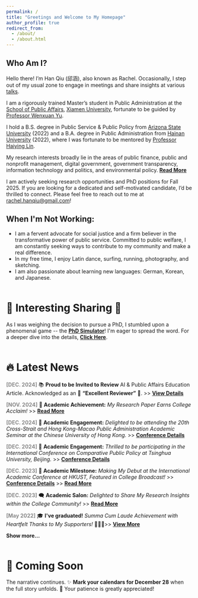 ```yaml
---
permalink: /
title: "Greetings and Welcome to My Homepage"
author_profile: true
redirect_from: 
  - /about/
  - /about.html
---
```

## Who Am I?
Hello there! I’m Han Qiu (邱涵), also known as Rachel. Occasionally, I step out of my usual zone to engage in meetings and share insights at various [talks](https://qiuhan-star.github.io/hanrachelqiu.github.io//talks/).

I am a rigorously trained Master’s student in Public Administration at the [School of Public Affairs](https://spa.xmu.edu.cn/), [Xiamen University](https://www.xmu.edu.cn/), fortunate to be guided by [Professor Wenxuan Yu](https://spa.xmu.edu.cn/info/1237/3095.htm).

I hold a B.S. degree in Public Service & Public Policy from [Arizona State University](https://www.asu.edu/) (2022) and a B.A. degree in Public Administration from [Hainan University](https://www.hainanu.edu.cn/) (2022), where I was fortunate to be mentored by [Professor Haiying Lin](https://haitc.hainanu.edu.cn/cslm/jzyg/szdw/xzgl.htm).

My research interests broadly lie in the areas of public finance, public and nonprofit management, digital government, government transparency, information technology and politics, and environmental policy. [**Read More**](https://qiuhan-star.github.io/hanrachelqiu.github.io//protfolio/protfolio-1)

I am actively seeking research opportunities and PhD positions for Fall 2025. If you are looking for a dedicated and self-motivated candidate, I’d be thrilled to connect. Please feel free to reach out to me at rachel.hanqiu@gmail.com!

## When I'm Not Working:
- I am a fervent advocate for social justice and a firm believer in the transformative power of public service. Committed to public welfare, I am constantly seeking ways to contribute to my community and make a real difference.
- In my free time, I enjoy Latin dance, surfing, running, photography, and sketching.
- I am also passionate about learning new languages: German, Korean, and Japanese.
<br><br>

🌟 Interesting Sharing 🌟
======
As I was weighing the decision to pursue a PhD, I stumbled upon a phenomenal game -- the [**PhD Simulator**](https://research.wmz.ninja/projects/phd/index.html)! I'm eager to spread the word. For a deeper dive into the details, [**Click Here**](https://qiuhan-star.github.io/hanrachelqiu.github.io//game-details.html/).
<br><br>

🔥 Latest News
======
<span style="color: #888888;">**[DEC. 2024]**</span> 📚 **Proud to be Invited to Review** AI & Public Affairs Education Article. Acknowledged as an 🌟 **“Excellent Reviewer”** 🌟. >> [**View Details**](https://www.webofscience.com/wos/author/record/LTM-0273-2024)

<span style="color: #888888;">**[NOV. 2024]**</span> 🎉 **Academic Achievement:** *My Research Paper Earns College Acclaim!* >> [**Read More**](https://mp.weixin.qq.com/s/2TYL9l8GGay93hLLRQBzYw)

<span style="color: #888888;">**[DEC. 2024]**</span> 🎤 **Academic Engagement:** *Delighted to be attending the 20th Cross-Strait and Hong Kong-Macao Public Administration Academic Seminar at the Chinese University of Hong Kong.* >> [**Conference Details**](https://qiuhan-star.github.io/hanrachelqiu.github.io//talks/2024-05-09-just-transition)

<span style="color: #888888;">**[DEC. 2024]**</span> 🎤 **Academic Engagement:** *Thrilled to be participating in the International Conference on Comparative Public Policy at Tsinghua University, Beijing.* >> [**Conference Details**](https://qiuhan-star.github.io/hanrachelqiu.github.io//talks/2024-04-19-just-transition)

<span style="color: #888888;">**[DEC. 2023]**</span> 🚀 **Academic Milestone:** *Making My Debut at the International Academic Conference at HKUST, Featured in College Broadcast!* >> [**Conference Details**](https://qiuhan-star.github.io/hanrachelqiu.github.io//talks/2023-12-01-agile-governance) >> [**Read More**](https://mp.weixin.qq.com/s/EuHTxNFZpdGGEOrvOj-RPg)

<span style="color: #888888;">**[DEC. 2023]**</span> 🗨️ **Academic Salon:** *Delighted to Share My Research Insights within the College Community!* >> [**Read More**](https://mp.weixin.qq.com/s/dn-2_kHyLDbNC0hQ042xEw)

<span style="color: #888888;">**[May 2022]**</span> 🎓 **I've graduated!** *Summa Cum Laude Achievement with Heartfelt Thanks to My Supporters!* 🌟👩‍🎓>> [**View More**](https://qiuhan-star.github.io/hanrachelqiu.github.io//news-2022.html)



**Show more...**
<br><br>

📅 **Coming Soon**
======
The narrative continues. ✨ **Mark your calendars for December 28** when the full story unfolds. 🌟 Your patience is greatly appreciated!





